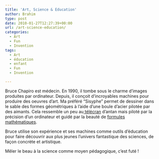 ```yaml
---
title: 'Art, Science & Education'
author: Brahim
type: post
date: 2010-01-27T12:27:39+00:00
url: /art-science-education/
categories:
  - Art
  - Fun
  - Invention
tags:
  - Art
  - éducation
  - enfant
  - Fun
  - Invention

---
```

<p style="text-align: center;">
</p>

<p style="text-align: left;">
  Bruce Chapiro est médecin. En 1990, il tombe sous le charme d&#8217;images produites par ordinateur. Depuis, il conçoit d&#8217;incroyables machines pour produire des oeuvres d&#8217;art. Ma préféré &#8220;Sisyphe&#8221; permet de dessiner dans le sable des formes géométriques à l&#8217;aide d&#8217;une boule d&#8217;acier pilotée par des aimants. Cela ressemble un peu au<a href="http://fr.wikipedia.org/wiki/Écran_magique"> télécran</a> d&#8217;antan mais piloté par la précision d&#8217;un ordinateur et guidé par la beauté de <a href="http://fr.wikipedia.org/wiki/Fractale">formules mathématiques</a>.
</p>

<p style="text-align: left;">
  Bruce utilise son expérience et ses machines comme outils d&#8217;éducation pour faire découvrir aux plus jeunes l&#8217;univers fantastique des sciences, de façon concrète et artistique.
</p>

<p style="text-align: left;">
  Mêler le beau à la science comme moyen pédagogique, c&#8217;est futé !
</p>